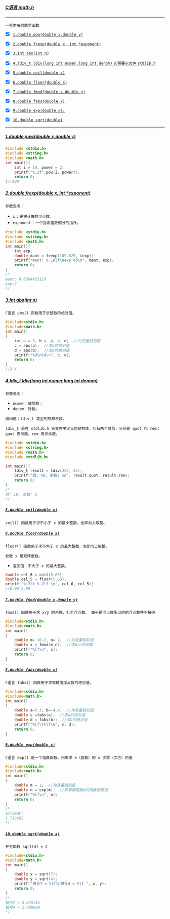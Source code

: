 #####  [C语言 math.h](#top) <b id="top"></b> 
----
`一些常用的数学函数`

- [x] [`1.double pow(double x,double y)`](#target1)
- [x] [`2.double frexp(double x, int *exponent)`](#target2)
- [x] [`3.int abs(int n)`](#target3)
- [x] [`4.ldiv_t ldiv(long int numer,long int denom)`  `它需要头文件` `stdlib.h`](#target4)
- [x] [`5.double ceil(double x)`](#target5)
- [x] [`6.double floor(double x)`](#target6)
- [x] [`7.double fmod(double x,double y)`](#target7)
- [x] [`8.double fabs(double x)`](#target8)
- [x] [`9.double exp(double x);`](#target9)
- [x] [`10.double sqrt(double)`](#target10)



---
##### [1.double pow(double x,double y)](#top) <b id="target1"></b>
```c
#include <stdio.h>
#include <string.h>
#include <math.h>
int main(){
    int i = 10, power = 2;
    printf("%.2f",pow(i, power));
    return 0;
}//100
```

##### [2.double frexp(double x, int *exponent)](#top) <b id="target2"></b>
 `参数说明：`
 
* `x`：`要被计算的浮点数。`
* `exponent`：`一个指向指数部分的指针。`

```c
#include <stdio.h>
#include <string.h>
#include <math.h>
int main(){
    int exp;
    double mant = frexp(109.625, &exp);
    printf("mant: %.10lf\nexp:%d\n", mant, exp);
    return 0;
}
/*
mant: 0.8564453125
exp:7
*/
```

##### [3.int abs(int n)](#top) <b id="target3"></b>
`C语言 abs() 函数用于求整数的绝对值。`

```c
#include<stdio.h>
#include<math.h>
int main()
{
    int a = 3, b = -4, c, d;  //为变量赋初值
    c = abs(a);  //求a的绝对值
    d = abs(b);  //求b的绝对值
    printf("%d\n%d\n", c, d);
    return 0;
}
//3 4
```

##### [4.ldiv_t ldiv(long int numer,long int denom)](#top) <b id="target4"></b>
`参数说明：`

* `numer：被除数；`
* `denom：除数。`

`返回值：ldiv_t 类型的商和余数。`

`ldiv_t 是在 stdlib.h 头文件中定义的结构体，它有两个成员，分别是 quot 和 rem：quot 表示商，rem 表示余数。`

```c
#include <stdio.h>
#include <string.h>
#include <math.h>
#include <stdlib.h>

int main(){
    ldiv_t result = ldiv(252, 25);
    printf("商: %d, 余数: %d", result.quot, result.rem);
    return 0;
}
/*
商: 10, 余数: 2
*/
```

##### [`5.double ceil(double x)`](#top) <b id="target5"></b>
`ceil() 函数用于求不小于 x 的最小整数，也即向上取整。`

##### [`6.double floor(double x)`](#top) <b id="target6"></b>
`floor() 函数用于求不大于 x 的最大整数，也即向上取整。`

`参数 x 是双精度数。`
* `返回值：不大于 x 的最大整数。`

```c
double cel_6 = ceil(5.63);
double cel_5 = floor(5.63);
printf("%.2lf %.2lf \n", cel_6, cel_5); 
//6.00 5.00 
```

##### [`7.double fmod(double x,double y)`](#top) <b id="target7"></b>
`fmod() 函数用于求 x/y 的余数，针对浮点数。 由于是浮点数所以他的浮点数并不精确`

```c
#include<stdio.h>
#include<math.h>
int main()
{
    double m= 10.2, n= 2;  //为变量赋初值
    double x = fmod(m,n);  //求m/n的余数
    printf("%lf\n", x);
    return 0;
}
```
##### [`8.double fabs(double x)`](#top) <b id="target8"></b>
`C语言 fabs() 函数用于求双精度浮点数的绝对值。`

```c
#include<stdio.h>
#include<math.h>
int main()
{
    double a=3.3, b=-4.4;  //为变量赋初值
    double c =fabs(a);  //求a的绝对值
    double d = fabs(b);  //求b的绝对值
    printf("%lf\t%lf\n", c, d);
    return 0;
}
```

##### [`9.double exp(double x)`](#top) <b id="target9"></b>
`C语言 exp() 是一个指数函数，用来求 e（底数）的 x 次幂（次方）的值`

```c
#include<stdio.h>
#include<math.h>
int main()
{
    double m = 1;  //为变量赋初值
    double n = exp(m);  //求双精度数m的指数函数值
    printf("%lf\n", n);
    return 0;
}
/*
运行结果：
2.718282
*/
```

##### [`10.double sqrt(double x)`](#top) <b id="target10"></b>
`开方函数 sqrt(4) = 2`

```c
#include<stdio.h>
#include<math.h>
int main()
{
    double x = sqrt(7);
    double y = sqrt(4);
    printf("根号7 = %lf\n根号4 = %lf ", x, y);
    return 0;
}
/*
根号7 = 2.645751
根号4 = 2.000000 
*/
```

